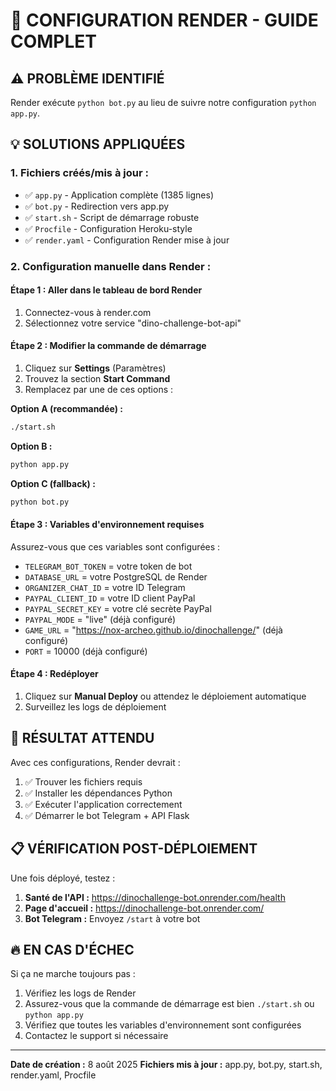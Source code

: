 # 🔧 CONFIGURATION RENDER - GUIDE COMPLET

## ⚠️ PROBLÈME IDENTIFIÉ
Render exécute `python bot.py` au lieu de suivre notre configuration `python app.py`.

## 💡 SOLUTIONS APPLIQUÉES

### 1. Fichiers créés/mis à jour :
- ✅ `app.py` - Application complète (1385 lignes)
- ✅ `bot.py` - Redirection vers app.py
- ✅ `start.sh` - Script de démarrage robuste
- ✅ `Procfile` - Configuration Heroku-style
- ✅ `render.yaml` - Configuration Render mise à jour

### 2. Configuration manuelle dans Render :

#### Étape 1 : Aller dans le tableau de bord Render
1. Connectez-vous à render.com
2. Sélectionnez votre service "dino-challenge-bot-api"

#### Étape 2 : Modifier la commande de démarrage
1. Cliquez sur **Settings** (Paramètres)
2. Trouvez la section **Start Command**
3. Remplacez par une de ces options :

**Option A (recommandée) :**
```bash
./start.sh
```

**Option B :**
```bash
python app.py
```

**Option C (fallback) :**
```bash
python bot.py
```

#### Étape 3 : Variables d'environnement requises
Assurez-vous que ces variables sont configurées :
- `TELEGRAM_BOT_TOKEN` = votre token de bot
- `DATABASE_URL` = votre PostgreSQL de Render
- `ORGANIZER_CHAT_ID` = votre ID Telegram
- `PAYPAL_CLIENT_ID` = votre ID client PayPal
- `PAYPAL_SECRET_KEY` = votre clé secrète PayPal
- `PAYPAL_MODE` = "live" (déjà configuré)
- `GAME_URL` = "https://nox-archeo.github.io/dinochallenge/" (déjà configuré)
- `PORT` = 10000 (déjà configuré)

#### Étape 4 : Redéployer
1. Cliquez sur **Manual Deploy** ou attendez le déploiement automatique
2. Surveillez les logs de déploiement

## 🎯 RÉSULTAT ATTENDU

Avec ces configurations, Render devrait :
1. ✅ Trouver les fichiers requis
2. ✅ Installer les dépendances Python
3. ✅ Exécuter l'application correctement
4. ✅ Démarrer le bot Telegram + API Flask

## 📋 VÉRIFICATION POST-DÉPLOIEMENT

Une fois déployé, testez :
1. **Santé de l'API :** https://dinochallenge-bot.onrender.com/health
2. **Page d'accueil :** https://dinochallenge-bot.onrender.com/
3. **Bot Telegram :** Envoyez `/start` à votre bot

## 🔥 EN CAS D'ÉCHEC

Si ça ne marche toujours pas :
1. Vérifiez les logs de Render
2. Assurez-vous que la commande de démarrage est bien `./start.sh` ou `python app.py`
3. Vérifiez que toutes les variables d'environnement sont configurées
4. Contactez le support si nécessaire

---
**Date de création :** 8 août 2025
**Fichiers mis à jour :** app.py, bot.py, start.sh, render.yaml, Procfile
